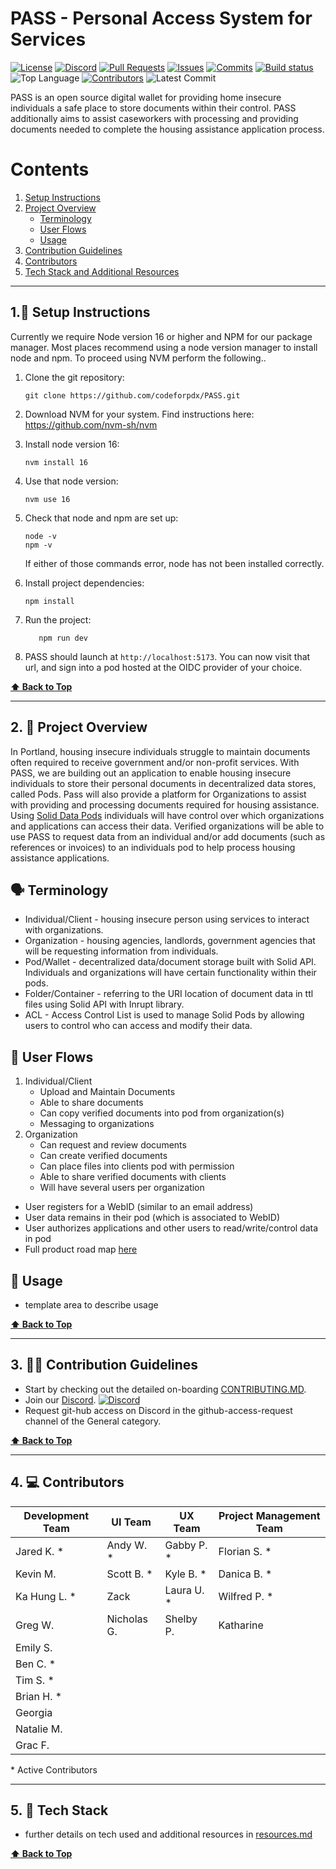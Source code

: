 
<h1 id="PASS">PASS - Personal Access System for Services </h1>

[![License](https://img.shields.io/github/license/codeforpdx/PASS)](https://github.com/codeforpdx/PASS/blob/Master/LICENSE)
[![Discord](https://img.shields.io/discord/1068260532806766733)](https://discord.gg/Ts923xaUYV)
[![Pull Requests](https://img.shields.io/github/issues-pr/codeforpdx/PASS)](https://github.com/codeforpdx/PASS/pulls)
[![Issues](https://img.shields.io/github/issues/codeforpdx/PASS)](https://github.com/codeforpdx/PASS/issues)
[![Commits](https://img.shields.io/github/commit-activity/m/codeforpdx/PASS)](https://github.com/codeforpdx/PASS/commits/Master)
[![Build status](https://github.com/codeforpdx/pass/actions/workflows/ci.yml/badge.svg)](https://github.com/codeforpdx/pass/actions?query=workflow%3ABuild)
![Top Language](https://img.shields.io/github/languages/top/codeforpdx/PASS)
[![Contributors](https://img.shields.io/github/contributors/codeforpdx/pass)](https://github.com/codeforpdx/PASS/graphs/contributors)
![Latest Commit](https://img.shields.io/github/last-commit/codeforpdx/PASS/Development)

PASS is an open source digital wallet for providing home insecure individuals a safe place to store documents within their control. PASS additionally aims to assist caseworkers with processing and providing documents needed to complete the housing assistance application process. 

# Contents

1.  [Setup Instructions](#setup-instructions)
2.  [Project Overview](#project-overview)
       - [Terminology](#terminology) 
       - [User Flows](#user-flows)
       - [Usage](#usage)
3.  [Contribution Guidelines](#contribution-guidelines)
4.  [Contributors](#contributors)
5.  [Tech Stack and Additional Resources](./docs/RESOURCES.md)

---
<h2 id="setup-instructions">1.🔧 Setup Instructions </h2>

   Currently we require Node version 16 or higher and NPM for our package manager.  Most places recommend using a node version manager to install node and npm. To proceed using NVM perform the following.. 

1. Clone the git repository: 
   ```
   git clone https://github.com/codeforpdx/PASS.git
   ```
2. Download NVM for your system. Find instructions here: https://github.com/nvm-sh/nvm
3. Install node version 16: 
   ```
   nvm install 16
   ```
4. Use that node version: 
   ```
   nvm use 16
   ```
5. Check that node and npm are set up:
   ```
   node -v
   npm -v
   ```
   If either of those commands error, node has not been installed correctly.

6. Install project dependencies:
   ```
   npm install
   ```
7. Run the project: 
   ```
      npm run dev
   ```
8. PASS should launch at `http://localhost:5173`. You can now visit that url, and sign into a pod hosted at the OIDC provider of your choice.

**[⬆️ Back to Top](#PASS)**

---

<h2 id="project-overview">2. 🚧 Project Overview </h2>


In Portland, housing insecure individuals struggle to maintain documents often required to receive government and/or non-profit services. With PASS, we are building out an application to enable housing insecure individuals to store their personal documents in decentralized data stores, called Pods. Pass will also provide a platform for Organizations to assist with providing and processing documents required for housing assistance. Using [Solid Data Pods](https://solidproject.org/) individuals will have control over which organizations and applications can access their data. Verified organizations will be able to use PASS to request data from an individual and/or add documents (such as references or invoices) to an individuals pod to help process housing assistance applications.

<h2 id="terminology">🗣️ Terminology</h2>

- Individual/Client - housing insecure person using services to interact with organizations.
- Organization - housing agencies, landlords, government agencies that will be requesting information from individuals.
- Pod/Wallet - decentralized data/document storage built with Solid API. Individuals and organizations will have certain functionality within their pods.
- Folder/Container - referring to the URI location of document data in ttl files using Solid API with Inrupt library.
- ACL - Access Control List is used to manage Solid Pods by allowing users to control who can access and modify their data.

<h2 id="user-flows">🔀 User Flows</h2>


1. Individual/Client
   - Upload and Maintain Documents
   - Able to share documents
   - Can copy verified documents into pod from organization(s)
   - Messaging to organizations
2. Organization
   - Can request and review documents
   - Can create verified documents
   - Can place files into clients pod with permission
   - Able to share verified documents with clients
   - Will have several users per organization

- User registers for a WebID (similar to an email address)
- User data remains in their pod (which is associated to WebID)
- User authorizes applications and other users to read/write/control data in pod
- Full product road map [here](docs/ROADMAP.md)
  
<h2 id="usage">📱 Usage</h2>
  
- template area to describe usage

**[⬆️ Back to Top](#PASS)**

---

<h2 id="contribution-guidelines">3. 🧑‍💻 Contribution Guidelines</h2>

-  Start by checking out the detailed on-boarding [CONTRIBUTING.MD](./docs/CONTRIBUTING.md).
-  Join our [Discord](https://discord.gg/Ts923xaUYV). [![Discord](https://img.shields.io/discord/1068260532806766733)](https://discord.gg/Ts923xaUYV)
-  Request git-hub access on Discord in the github-access-request channel of the General category.
  
**[⬆️ Back to Top](#PASS)**

---

<h2 id="contributors">4. 💻 Contributors</h2>

| Development Team | UI Team     | UX Team     | Project Management Team |
| ---------------- | ----------- | ----------- | ----------------------- |
| Jared K. \*      | Andy W. \*  | Gabby P. \* | Florian S. \*           |
| Kevin M.         | Scott B. \* | Kyle B. \*  | Danica B. \*            |
| Ka Hung L. \*    | Zack        | Laura U. \* | Wilfred P. \*           |
| Greg W.          | Nicholas G. | Shelby P.   | Katharine               |
| Emily S.         |             |             |                         |
| Ben C. \*        |             |             |                         |
| Tim S. \*        |             |             |                         |
| Brian H. \*      |             |             |                         |
| Georgia          |             |             |                         |
| Natalie M.       |             |             |                         |
| Grac F.          |             |             |                         |

\* Active Contributors

---

<h2 id="tech-stack">5. 🧪 Tech Stack</h2>

- further details on tech used and additional resources in [resources.md](./docs/RESOURCES.MD)

**[⬆️ Back to Top](#PASS)**




